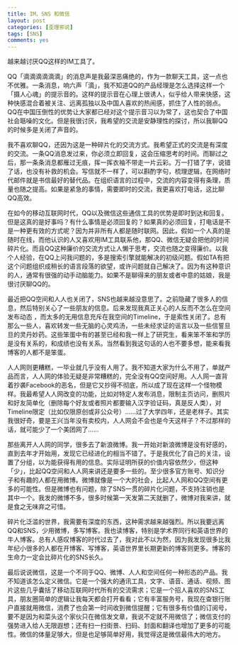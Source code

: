 ```yaml
---
title: IM，SNS 和微信
layout: post
categories: [歪理邪说]
tags: [SNS]
comments: yes
---
```


越来越讨厌QQ这样的IM工具了。

QQ「滴滴滴滴滴滴」的消息声是我最深恶痛绝的，作为一款聊天工具，这一点也不优雅。一条消息，响六声「滴」，我不知道QQ的产品经理是怎么选择这样一个「摄人心魂」的提示音的。这样的提示音在心理上很诱人，似乎给人带来快感，这种快感混合着被关注、远离孤独以及中国人喜欢的热闹感，抓住了人性的弱点。QQ在中国压倒性的优势让大家都已经对这个提示音习以为常了，这也契合了中国社会聒噪的文化。但是我很讨厌，我希望的交流是安静理性的探讨，所以我聊QQ的时候多是关闭了声音的。

我不喜欢聊QQ，还因为这是一种碎片化的交流方式。我希望正式的交流是有深度的交流。一条QQ消息发过来，你必须立即回复，这会压缩思考的时间。而聊过之后，那一条条消息都雁过无痕，挥一挥衣袖不带走一片云彩。万一打错了字，说错了话，也没有补救的机会。写信就不一样了，可以斟酌字句，梳理逻辑，在网络时代邮件就是书信最好的替代品。在组织语言的过程中，交流的内容变得有条理，质量也随之提高。如果是紧急的事情，需要即时的交流，我更喜欢打电话，这比聊QQ高效。

在如今的移动互联网时代，QQ以及微信这些通信工具的优势是即时到达和回复。但是这真的是好事吗？有什么事情是必须回复的？如果真的必须回复，打电话是不是一种更有效的方式呢？因为并非所有人都是随时联网。因此，假如一个人真的是随时在线，而他认识的人又喜欢用IM工具联系他，那QQ、微信无疑会把他的时间碎片化。而且QQ这种廉价的交流方式让人懒于思考，交流也随之变得廉价。以我个人经验，在QQ上问我问题的，多是搜索引擎就能解决的初级问题。假如TA有把这个问题组织成稍长的语言段落的欲望，或许问题就自己解决了。因为有这种意识的人，通常有很强的动手动脑能力。如果不是聊得来的朋友或者中意的姑娘，我是很讨厌聊QQ的。

最近把QQ空间和人人也关闭了，SNS也越来越没意思了。之前隐藏了很多人的信息，然后特别关心了一些朋友的信息。后来发现我真正关心的人反而不怎么在空间发布动态 ，而太多的无用信息充斥在我空间的Timeline，于是索性关闭了。总有那么一些人，喜欢转发一些无脑的心灵鸡汤，一些未经求证的谣言以及一些信誓旦旦的灵丹妙药。这些笨蛋中有的甚至已经和我一样上了研究生，看来笨不笨和学历是没有关系的，和成绩也没有关系。当然看到我这句话的人也不要多想，能来看我博客的人都不是笨蛋。

人人网则更糟糕，一毕业就几乎没有人用了。我不知道大家为什么不用了，单就产品而言，人人网的体验无疑是非常糟糕的，完全没有QQ空间好用。人人网一直背着抄袭Facebook的恶名，但是它又抄得不彻底，所以成了现在这样一个怪物模样。我最希望人人网改变的功能，比如对特定人发布消息，限制主页访问，删照片和好友简单化（删除每个好友或者照片都要输入汉字验证码，真是反人类），对Timeline限定（比如仅限原创或非公众号）……过了大学四年，还是老样子。其实我很好奇，要是王兴当年没有卖校内，人人网会不会也是今天这样子？不过那样的话，就可能少了一个美团网了……

那些离开人人网的同学，很多去了新浪微博。我一开始对新浪微博是没有好感的，直到去年才开始用，发现它已经进化的相当不错了。于是我优化了自己的关注，设置了分组，以为能获得有用的信息。实际证明所获的价值内容依然少，但这种「少」，比起QQ空间和人人网来讲还是要多一些的。至少很多官方账号、知识分子和有趣的人都在用微博。微博就像是一个大的社会，比起人人网和QQ空间有更多的可能性。但是微博也有问题，除了SNS一贯的碎片化问题，不支持注销也是其中一个。我发的微博不多，很多时候第一天发第二天就删了，微博对我来讲，就是食之无味弃之可惜。

碎片化泛滥的世界，我需要有深度的东西，这种需求越来越强烈。所以我要远离QQ和SNS，少用微博，多写博客。我也读博客，特别是学术界同行和英语世界的牛人博客。总有人感叹博客的时代过去了，我对此不以为然，因为我发现很多比我年纪小很多的人都在开博客、写博客，英语世界里长期更新的博客则更多。博客的生命力一定会比碎片化的SNS长久。

最后说说微信，这是一个不同于QQ、微博、人人和空间任何一种形态的产品。我不知道该怎么定义微信。它是一个强大的通讯工具，文字、语音、通话、视频、图片这些几乎囊括了移动互联网时代所有的交流需求；它是一个招人喜欢的SNS工具，朋友圈简单的逻辑让我每天都会打开看看；它有丰富服务号，我现在查银行账户直接就用微信，消费了也会第一时间收到微信提醒；它有很多有价值的订阅号，要不是因为和菜头这个家伙只在微信发文章，我说不定就不用微信了；微信支付的强势进入给人无限遐想；还有扫一扫街景、扫码、封面和翻译也增加了更多的可能性。微信的体量足够大，但是也足够简单好用，我觉得这是微信最伟大的地方。